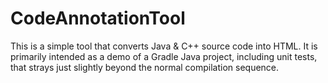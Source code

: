 # CodeAnnotationTool
This is a simple tool that converts Java &amp; C++ source code into HTML.  It is primarily intended as a demo of a Gradle Java project, including unit tests, that strays just slightly beyond the normal compilation sequence.
